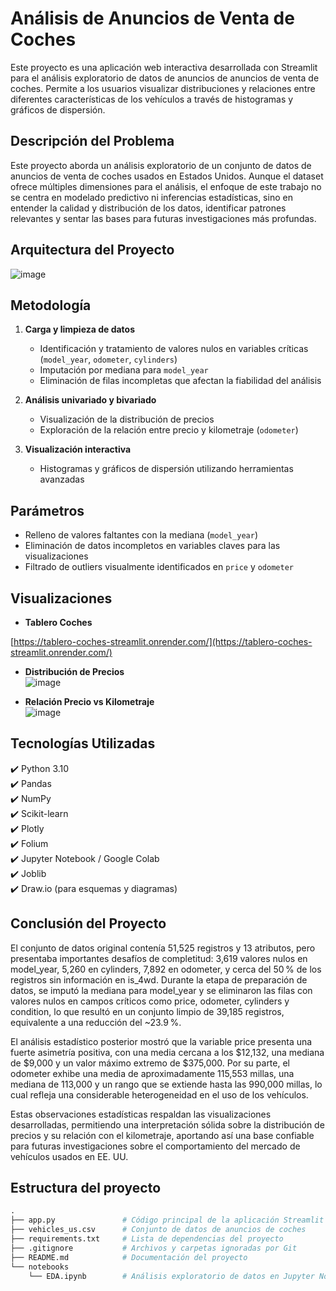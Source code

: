 # Análisis de Anuncios de Venta de Coches

Este proyecto es una aplicación web interactiva desarrollada con Streamlit para el análisis exploratorio de datos de anuncios de anuncios de venta de coches. Permite a los usuarios visualizar distribuciones y relaciones entre diferentes características de los vehículos a través de histogramas y gráficos de dispersión.

## Descripción del Problema

Este proyecto aborda un análisis exploratorio de un conjunto de datos de anuncios de venta de coches usados en Estados Unidos. Aunque el dataset ofrece múltiples dimensiones para el análisis, el enfoque de este trabajo no se centra en modelado predictivo ni inferencias estadísticas, sino en entender la calidad y distribución de los datos, identificar patrones relevantes y sentar las bases para futuras investigaciones más profundas.

## Arquitectura del Proyecto
![image](https://github.com/user-attachments/assets/4bfd4bac-0e45-4998-b8c3-83512f07da45)

## Metodología

1. **Carga y limpieza de datos**  
   - Identificación y tratamiento de valores nulos en variables críticas (`model_year`, `odometer`, `cylinders`)
   - Imputación por mediana para `model_year`
   - Eliminación de filas incompletas que afectan la fiabilidad del análisis

2. **Análisis univariado y bivariado**  
   - Visualización de la distribución de precios
   - Exploración de la relación entre precio y kilometraje (`odometer`)

3. **Visualización interactiva**  
   - Histogramas y gráficos de dispersión utilizando herramientas avanzadas

## Parámetros

- Relleno de valores faltantes con la mediana (`model_year`)
- Eliminación de datos incompletos en variables claves para las visualizaciones
- Filtrado de outliers visualmente identificados en `price` y `odometer`

## Visualizaciones

- **Tablero Coches**

[https://tablero-coches-streamlit.onrender.com/](https://tablero-coches-streamlit.onrender.com/)

- **Distribución de Precios**  
![image](https://github.com/user-attachments/assets/17de7644-d5f9-4936-a920-c2a976f4e99b)

- **Relación Precio vs Kilometraje**  
![image](https://github.com/user-attachments/assets/dd519114-7040-4b60-a30e-fa138298e6ab)


## Tecnologías Utilizadas

✔️ Python 3.10  
✔️ Pandas  
✔️ NumPy  
✔️ Scikit-learn  
✔️ Plotly  
✔️ Folium  
✔️ Jupyter Notebook / Google Colab  
✔️ Joblib  
✔️ Draw.io (para esquemas y diagramas)

## Conclusión del Proyecto

El conjunto de datos original contenía 51,525 registros y 13 atributos, pero presentaba importantes desafíos de completitud: 3,619 valores nulos en model_year, 5,260 en cylinders, 7,892 en odometer, y cerca del 50 % de los registros sin información en is_4wd. Durante la etapa de preparación de datos, se imputó la mediana para model_year y se eliminaron las filas con valores nulos en campos críticos como price, odometer, cylinders y condition, lo que resultó en un conjunto limpio de 39,185 registros, equivalente a una reducción del ~23.9 %.

El análisis estadístico posterior mostró que la variable price presenta una fuerte asimetría positiva, con una media cercana a los $12,132, una mediana de $9,000 y un valor máximo extremo de $375,000. Por su parte, el odometer exhibe una media de aproximadamente 115,553 millas, una mediana de 113,000 y un rango que se extiende hasta las 990,000 millas, lo cual refleja una considerable heterogeneidad en el uso de los vehículos.

Estas observaciones estadísticas respaldan las visualizaciones desarrolladas, permitiendo una interpretación sólida sobre la distribución de precios y su relación con el kilometraje, aportando así una base confiable para futuras investigaciones sobre el comportamiento del mercado de vehículos usados en EE. UU.

## Estructura del proyecto

```python
.
├── app.py               # Código principal de la aplicación Streamlit
├── vehicles_us.csv      # Conjunto de datos de anuncios de coches
├── requirements.txt     # Lista de dependencias del proyecto
├── .gitignore           # Archivos y carpetas ignoradas por Git
├── README.md            # Documentación del proyecto
└── notebooks
    └── EDA.ipynb        # Análisis exploratorio de datos en Jupyter Notebook
